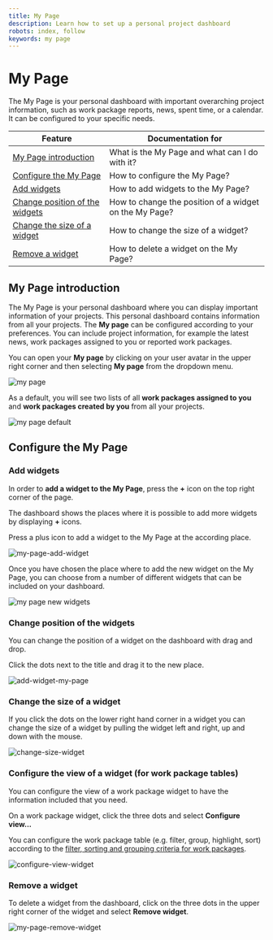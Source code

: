 ```yaml
---
title: My Page
description: Learn how to set up a personal project dashboard
robots: index, follow
keywords: my page
---
```


# My Page

The My Page is your personal dashboard with important overarching project information, such as work package reports, news, spent time, or a calendar. It can be configured to your specific needs.

| Feature                                                      | Documentation for                                      |
| ------------------------------------------------------------ | ------------------------------------------------------ |
| [My Page introduction](#my-page-introduction)                | What is the My Page and what can I do with it?         |
| [Configure the My Page](#configure-the-my-page)              | How to configure the My Page?                          |
| [Add widgets](#add-widgets)                                  | How to add widgets to the My Page?                     |
| [Change position of the widgets](#change-position-of-the-widgets) | How to change the position of a widget on the My Page? |
| [Change the size of a widget](#change-the-size-of-a-widget)  | How to change the size of a widget?                    |
| [Remove a widget](#remove-widget)                            | How to delete a widget on the My Page?                 |

## My Page introduction

The My Page is your personal dashboard where you can display important information of your projects. This personal dashboard contains information from all your projects. The **My page** can be configured according to your preferences. You can include project information, for example the latest news, work packages assigned to you or reported work packages.

You can open your **My page** by clicking on your user avatar in the upper right corner and then selecting **My page** from the dropdown menu.

![my page](1572883536495.png)

As a default, you will see two lists of all **work packages assigned to you** and **work packages created by you** from all your projects.

![my page default](1572883652812.png)



## Configure the My Page

### Add widgets

In order to **add a widget to the My Page**, press the **+** icon on the top right corner of the page.

The dashboard shows the places where it is possible to add more widgets by displaying **+** icons.

Press a plus icon to add a widget to the My Page at the according place.

![my-page-add-widget](my-page-add-widget.png)

Once you have chosen the place where to add the new widget on the My Page, you can choose from a number of different widgets that can be included on your dashboard.

![my page new widgets](1572883929593.png)

### Change position of the widgets

You can change the position of a widget on the dashboard with drag and drop.

Click the dots next to the title and drag it to the new place.

![add-widget-my-page](add-widget-my-page2.gif)

### Change the size of a widget

If you click the dots on the lower right hand corner in a widget you can change the size of a widget by pulling the widget left and right, up and down with the mouse.

![change-size-widget](change-size-widget-1572946246580.gif)

### Configure the view of a widget (for work package tables)

You can configure the view of a work package widget to have the information included that you need.

On a work package widget, click the three dots and select **Configure view...**

You can configure the work package table (e.g. filter, group, highlight, sort) according to the [filter, sorting and grouping criteria for work packages](./user-guide/work-packages/#work-package-table-configuration). 

![configure-view-widget](configure-view-widget.gif)

### Remove a widget

To delete a widget from the dashboard, click on the three dots in the upper right corner of the widget and select **Remove widget**.

![my-page-remove-widget](my-page-remove-widget.png)